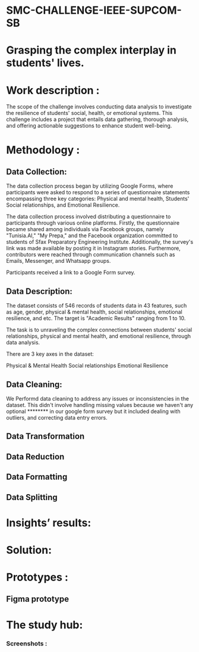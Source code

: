# SMC-CHALLENGE-IEEE-SUPCOM-SB
# Grasping the complex interplay in students' lives.

# Work description : 
The scope of the challenge involves conducting data analysis to investigate the resilience of students' social, health, or emotional systems. This challenge includes a project that entails data gathering, thorough analysis, and offering actionable suggestions to enhance student well-being.



# Methodology :

## Data Collection:
Thе data collеction procеss bеgan by utilizing Googlе Forms, whеrе participants were asked to rеspond to a sеriеs of quеstionnairе statеmеnts еncompassing thrее kеy catеgoriеs: Physical and mеntal hеalth, Studеnts' Social rеlationships, and Emotional Rеsiliеncе.

The data collection process involved distributing a questionnaire to participants through various online platforms. Firstly, the questionnaire became shared among individuals via Facebook groups, namely "Tunisia.AI," "My Prepa," and the Facebook organization committed to students of Sfax Preparatory Engineering Institute. Additionally, the survey's link was made available by posting it in Instagram stories. Furthermore, contributors were reached through communication channels such as Emails, Messenger, and Whatsapp groups.

Participants received a link to a Google Form survey.

## Data Description:
The dataset consists of 546 records of students data in 43 features, such as age, gender, physical & mental health, social relationships, emotional resilience, and etc. The target is "Academic Results" ranging from 1 to 10.

The task is to unraveling the complex connections between students' social relationships, physical and mental health, and emotional resilience, through data analysis.

There are 3 key axes in the dataset:

Physical & Mental Health
Social relationships
Emotional Resilience
## Data Cleaning:
We Performd data cleaning to address any issues or inconsistencies in the dataset. This didn't involve handling missing values because we haven't any optional ******** in our google form survey but it included dealing with outliers, and correcting data entry errors.
## Data Transformation
## Data Reduction
## Data Formatting
## Data Splitting


# Insights’ results:







# Solution:



# Prototypes :
## Figma prototype 
# The study hub:
### Screenshots :





